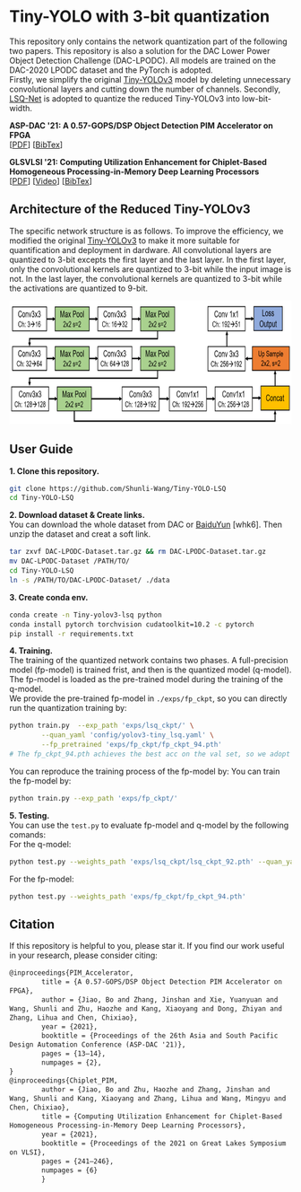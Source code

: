 # Tiny-YOLO with 3-bit quantization

This repository only contains the network quantization part of the following two papers. 
This repository is also a solution for the DAC Lower Power Object Detection Challenge (DAC-LPODC). 
All models are trained on the DAC-2020 LPODC dataset and the PyTorch is adopted.  
Firstly, we simplify the original [Tiny-YOLOv3](https://github.com/eriklindernoren/PyTorch-YOLOv3) model by deleting unnecessary convolutional layers and cutting down the number of channels.
Secondly, [LSQ-Net](https://github.com/zhutmost/lsq-net) is adopted to quantize the reduced Tiny-YOLOv3 into low-bit-width.

**ASP-DAC '21: A 0.57-GOPS/DSP Object Detection PIM Accelerator on FPGA**  
\[[PDF](https://shunli-wang.github.io/publications/pdf/slwang_PIM_Accelerator_on_FPGA.pdf)\]
\[[BibTex](https://shunli-wang.github.io/publications/bibtex/slwang_PIM_Accelerator.bib)\]
<!-- <img src="./fig/fig1.png" height="400px"/>   -->

**GLSVLSI '21: Computing Utilization Enhancement for Chiplet-Based Homogeneous Processing-in-Memory Deep Learning Processors**  
\[[PDF](https://shunli-wang.github.io/publications/pdf/slwang_chiplet.pdf)\]
\[[Video](https://dlnext.acm.org/action/downloadSupplement?doi=10.1145%2F3453688.3461499&file=GLSVLSI2021-glsv073.mp4)\]
\[[BibTex](https://shunli-wang.github.io/publications/bibtex/slwang_Chiplet.bib)\]
<!-- <img src="./fig/fig2.png" height="440px"/>  -->

## Architecture of the Reduced Tiny-YOLOv3 
The specific network structure is as follows. 
To improve the efficiency, we modified the original [Tiny-YOLOv3](https://github.com/eriklindernoren/PyTorch-YOLOv3) to make it more suitable for quantification and deployment in dardware. 
All convolutional layers are quantized to 3-bit excepts the first layer and the last layer.
In the first layer, only the convolutional kernels are quantized to 3-bit while the input image is not.
In the last layer, the convolutional kernels are quantized to 3-bit while the activations are quantized to 9-bit.

<img src="./fig/fig3.png" height="220px"/> 

## User Guide

**1\. Clone this repository.**
```bash
git clone https://github.com/Shunli-Wang/Tiny-YOLO-LSQ
cd Tiny-YOLO-LSQ
```

**2\. Download dataset & Create links.**  
You can download the whole dataset from DAC or [BaiduYun](https://pan.baidu.com/s/1VTfyDn4sDDLI6IqRsF7Ygg) [whk6]. Then unzip the dataset and creat a soft link.
```bash
tar zxvf DAC-LPODC-Dataset.tar.gz && rm DAC-LPODC-Dataset.tar.gz
mv DAC-LPODC-Dataset /PATH/TO/
cd Tiny-YOLO-LSQ
ln -s /PATH/TO/DAC-LPODC-Dataset/ ./data
```

**3\. Create conda env.**  
```bash
conda create -n Tiny-yolov3-lsq python
conda install pytorch torchvision cudatoolkit=10.2 -c pytorch
pip install -r requirements.txt
```

**4\. Training.**  
The training of the quantized network contains two phases. 
A full-precision model (fp-model) is trained frist, and then is the quantized model (q-model). The fp-model is loaded as the pre-trained model during the training of the q-model.  
We provide the pre-trained fp-model in `./exps/fp_ckpt`, so you can directly run the quantization training by:
```bash
python train.py  --exp_path 'exps/lsq_ckpt/' \
        --quan_yaml 'config/yolov3-tiny_lsq.yaml' \
        --fp_pretrained 'exps/fp_ckpt/fp_ckpt_94.pth'
# The fp_ckpt_94.pth achieves the best acc on the val set, so we adopt it as the pre-trained model to initialize the quantized model.
```

You can reproduce the training process of the fp-model by:
You can train the fp-model by:
```bash
python train.py --exp_path 'exps/fp_ckpt/'
```

**5\. Testing.**  
You can use the `test.py` to evaluate fp-model and q-model by the following comands:  
For the q-model:
```bash
python test.py --weights_path 'exps/lsq_ckpt/lsq_ckpt_92.pth' --quan_yaml 'config/yolov3-tiny_lsq.yaml'
```
For the fp-model:
```bash
python test.py --weights_path 'exps/fp_ckpt/fp_ckpt_94.pth'
```

## Citation
If this repository is helpful to you, please star it. If you find our work useful in your research, please consider citing:
```
@inproceedings{PIM_Accelerator,
        title = {A 0.57-GOPS/DSP Object Detection PIM Accelerator on FPGA},
        author = {Jiao, Bo and Zhang, Jinshan and Xie, Yuanyuan and Wang, Shunli and Zhu, Haozhe and Kang, Xiaoyang and Dong, Zhiyan and Zhang, Lihua and Chen, Chixiao},
        year = {2021},
        booktitle = {Proceedings of the 26th Asia and South Pacific Design Automation Conference (ASP-DAC '21)},
        pages = {13–14},
        numpages = {2},
}
@inproceedings{Chiplet_PIM,
        author = {Jiao, Bo and Zhu, Haozhe and Zhang, Jinshan and Wang, Shunli and Kang, Xiaoyang and Zhang, Lihua and Wang, Mingyu and Chen, Chixiao},
        title = {Computing Utilization Enhancement for Chiplet-Based Homogeneous Processing-in-Memory Deep Learning Processors},
        year = {2021},
        booktitle = {Proceedings of the 2021 on Great Lakes Symposium on VLSI},
        pages = {241–246},
        numpages = {6}
        }
```
